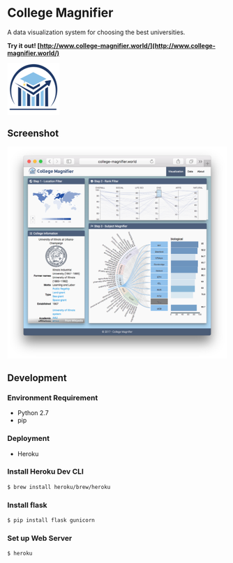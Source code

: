 # College Magnifier

A data visualization system for choosing the best universities.

__Try it out! [http://www.college-magnifier.world/](http://www.college-magnifier.world/)__

<img src = "./doc/logo.png" width="120" height="120px" align="middle">

## Screenshot

![homepage](./doc/homepage.png)

## Development

  ### Environment Requirement
  - Python 2.7
  - pip

  ### Deployment
  - Heroku

  ### Install Heroku Dev CLI

  ```bash
  $ brew install heroku/brew/heroku
  ```

  ### Install **flask**

  ```bash
  $ pip install flask gunicorn
  ```
  ### Set up Web Server

  ```bash
  $ heroku
  ```


